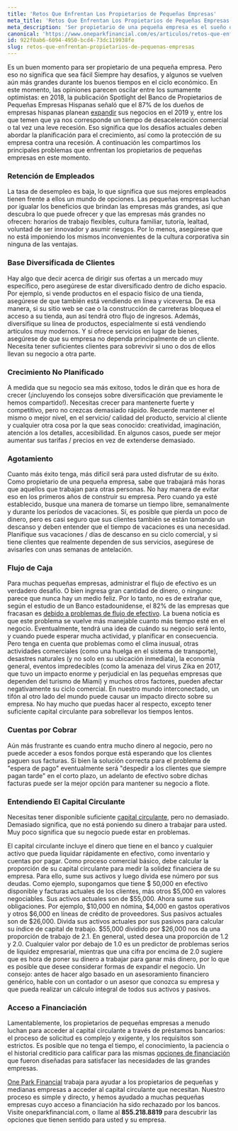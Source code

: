 ```yaml
---
title: 'Retos Que Enfrentan Los Propietarios de Pequeñas Empresas'
meta_title: 'Retos Que Enfrentan Los Propietarios de Pequeñas Empresas'
meta_description: 'Ser propietario de una pequeña empresa es el sueño de muchos. Pero ¿sabes cuáles son los retos que los propietarios de pequeñas empresas enfrentan día a día?'
canonical: 'https://www.oneparkfinancial.com/es/articulos/retos-que-enfrentan-propietarios-de-pequenas-empresas'
id: 922f0ab6-6094-4950-bcd4-73dc119938fe
slug: retos-que-enfrentan-propietarios-de-pequenas-empresas
---
```

Es un buen momento para ser propietario de una pequeña empresa. Pero eso no significa que sea fácil Siempre hay desafíos, y algunos se vuelven aún más grandes durante los buenos tiempos en el ciclo económico. En este momento, las opiniones parecen oscilar entre los sumamente optimistas: en 2018, la publicación Spotlight del Banco de Propietarios de Pequeñas Empresas Hispanas señaló que el 87% de los dueños de empresas hispanas planean [expandir](https://smallbiztrends.com/2019/03/hispanic-entrepreneurs.html) sus negocios en el 2019  y, entre los que temen que ya nos corresponde un tiempo de desaceleración comercial o tal vez una leve recesión. Eso significa que los desafíos actuales deben abordar la planificación para el crecimiento, así como la protección de su empresa contra una recesión. A continuación les compartimos los principales problemas que enfrentan los propietarios de pequeñas empresas en este momento. 

### Retención de Empleados

La tasa de desempleo es baja, lo que significa que sus mejores empleados tienen frente a ellos un mundo de opciones. Las pequeñas empresas luchan por igualar los beneficios que brindan las empresas más grandes, así que descubra lo que puede ofrecer y que las empresas más grandes no ofrecen: horarios de trabajo flexibles, cultura familiar, tutoría, lealtad, voluntad de ser innovador y asumir riesgos. Por lo menos, asegúrese que no está imponiendo los mismos inconvenientes de la cultura corporativa sin ninguna de las ventajas.

### Base Diversificada de Clientes

Hay algo que decir acerca de dirigir sus ofertas a un mercado muy específico, pero asegúrese de estar diversificado dentro de dicho espacio. Por ejemplo, si vende productos en el espacio físico de una tienda, asegúrese de que también está vendiendo en línea y viceversa. De esa manera, si su sitio web se cae o la construcción de carreteras bloquea el acceso a su tienda, aun así tendrá otro flujo de ingresos. Además, diversifique su línea de productos, especialmente si está vendiendo artículos muy modernos. Y si ofrece servicios en lugar de bienes, asegúrese de que su empresa no dependa principalmente de un cliente. Necesita tener suficientes clientes para sobrevivir si uno o dos de ellos llevan su negocio a otra parte. 

### Crecimiento No Planificado

A medida que su negocio sea más exitoso, todos le dirán que es hora de crecer (¡incluyendo los consejos sobre diversificación que previamente le hemos compartido!). Necesitas crecer para mantenerte fuerte y competitivo, pero no crezcas demasiado rápido. Recuerde mantener el mismo o mejor nivel, en el servicio/ calidad del producto, servicio al cliente y cualquier otra cosa por la que seas conocido: creatividad, imaginación, atención a los detalles, accesibilidad. En algunos casos, puede ser mejor aumentar sus tarifas / precios en vez de extenderse demasiado. 

### Agotamiento

Cuanto más éxito tenga, más difícil será para usted disfrutar de su éxito. Como propietario de una pequeña empresa, sabe que trabajará más horas que aquellos que trabajan para otras personas. No hay manera de evitar eso en los primeros años de construir su empresa. Pero cuando ya esté establecido, busque una manera de tomarse un tiempo libre, semanalmente y durante los períodos de vacaciones. Sí, es posible que pierda un poco de dinero, pero es casi seguro que sus clientes también se están tomando un descanso y deben entender que el tiempo de vacaciones es una necesidad. Planifique sus vacaciones / días de descanso en su ciclo comercial, y si tiene clientes que realmente dependen de sus servicios, asegúrese de avisarles con unas semanas de antelación. 

### Flujo de Caja

Para muchas pequeñas empresas, administrar el flujo de efectivo es un verdadero desafío. O bien ingresa gran cantidad de dinero, o ninguno: parece que nunca hay un medio feliz. Por lo tanto, no es de extrañar que, según el estudio  de un Banco estadounidense, el 82% de las empresas que fracasan es  [debido a problemas de flujo de efectivo](https://www.entrepreneur.com/article/187366). La buena noticia es que este problema se vuelve más manejable cuanto más tiempo esté en el negocio. Eventualmente, tendrá una idea de cuándo su negocio será lento, y cuando puede esperar mucha actividad, y planificar en consecuencia. Pero tenga en cuenta que problemas como el clima inusual, otras actividades comerciales (como una huelga en el sistema de transporte), desastres naturales (y no solo en su ubicación inmediata), la economía general, eventos impredecibles (como la amenaza del virus Zika en 2017, que tuvo un impacto enorme y perjudicial en las pequeñas empresas que dependen del turismo de Miami) y muchos otros factores, pueden afectar negativamente su ciclo comercial. En nuestro mundo interconectado, un tifón al otro lado del mundo puede causar un impacto directo sobre su empresa. No hay mucho que puedas hacer al respecto, excepto tener suficiente capital circulante para sobrellevar los tiempos lentos. 

### Cuentas por Cobrar

Aún más frustrante es cuando entra mucho dinero al negocio, pero no puede acceder a esos fondos porque está esperando que los clientes paguen sus facturas. Si bien la solución correcta para el problema de "espera de pago" eventualmente será "despedir a los clientes que siempre pagan tarde" en el corto plazo, un adelanto de efectivo sobre dichas facturas puede ser la mejor opción para mantener su negocio a flote. 

### Entendiendo El Capital Circulante

Necesitas tener disponible suficiente [capital circulante](https://www.oneparkfinancial.com/es/articulos/el-capital-circulante-es-importante-para-una-pequena-empresa), pero no demasiado. Demasiado significa, que no está poniendo su dinero a trabajar para usted. Muy poco significa que su negocio puede estar en problemas. 

El capital circulante incluye el dinero que tiene en el banco y cualquier activo que pueda liquidar rápidamente en efectivo, como inventario y cuentas por pagar. Como proceso comercial básico, debe calcular la proporción de su capital circulante para medir la solidez financiera de su empresa. Para ello, sume sus activos y luego divida ese número por sus deudas. Como ejemplo, supongamos que tiene $ 50,000 en efectivo disponible y facturas actuales de los clientes, más otros $5,000 en valores negociables. Sus activos actuales son de $55,000. Ahora sume sus obligaciones. Por ejemplo, $10,000 en nómina, $4,000 en gastos operativos y otros $6,000 en líneas de crédito de proveedores. Sus pasivos actuales son de $26,000. Divida sus activos actuales por sus pasivos para calcular su índice de capital de trabajo. $55,000 dividido por $26,000 nos da una proporción de trabajo de 2.1. En general, usted desea una proporción de 1.2 y 2.0. Cualquier valor por debajo de 1.0 es un predictor de problemas serios de liquidez empresarial, mientras que una cifra por encima de 2.0 sugiere que es hora de poner su dinero a trabajar para ganar más dinero, por lo que es posible que desee considerar formas de expandir el negocio. Un consejo: antes de hacer algo basado en un asesoramiento financiero genérico, hable con un contador o un asesor que conozca su empresa y que pueda realizar un cálculo integral de todos sus activos y pasivos.

### Acceso a Financiación

Lamentablemente, los propietarios de pequeñas empresas a menudo luchan para acceder al capital circulante a través de préstamos bancarios: el proceso de solicitud es complejo y exigente, y los requisitos son estrictos. Es posible que no tenga el tiempo, el conocimiento, la paciencia o el historial crediticio para calificar para las mismas [opciones de financiación](https://www.oneparkfinancial.com/es/preaprob) que fueron diseñadas para satisfacer las necesidades de las grandes empresas. 

[One Park Financial](https://www.oneparkfinancial.com/es/) trabaja para ayudar a los propietarios de pequeñas y medianas empresas a acceder al capital circulante que necesitan. Nuestro proceso es simple y directo, y hemos ayudado a muchas pequeñas empresas cuyo acceso a financiación ha sido rechazado por los bancos. Visite oneparkfinancial.com, o llame al **855.218.8819** para descubrir las opciones que tienen sentido para usted y su empresa.